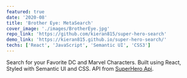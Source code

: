 ```yaml
---
featured: true
date: '2020-08'
title: 'Brother Eye: MetaSearch'
cover_image: './images/BrotherEye.jpg'
repo_link: 'https://github.com/kieran815/super-hero-search'
demo_link: 'https://kieran815.github.io/super-hero-search/'
techs: ['React', 'JavaScript', 'Semantic UI', 'CSS3']
---
```


Search for your Favorite DC and Marvel Characters.
Built using React, Styled with Semantic UI and CSS.
API from [SuperHero Api](https://superheroapi.com/api/).
